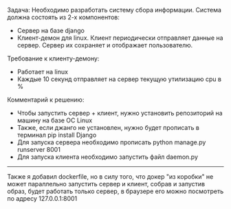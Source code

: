 Задача: Необходимо разработать систему сбора информации.
Система должна состоять из 2-х компонентов:
* Сервер на базе django
* Клиент-демон для linux.
Клиент периодически отправляет данные на сервер. Сервер их сохраняет и отображает пользователю.

Требование к клиенту-демону:
* Работает на linux
* Каждые 10 секунд отправляет на сервер текущую утилизацию cpu в %

Комментарий к решению:
* Чтобы запустить сервер + клиент, нужно установить репозиторий на машину на базе ОС Linux
* Также, если джанго не установлен, нужно будет прописать в терминал pip install Django
* Для запуска сервера необходимо прописать python manage.py runserver 8001
* Для запуска клиента необходимо запустить файл daemon.py
----
Также я добавил dockerfile, но в силу того, что докер "из коробки" не может параллельно запустить сервер и клиент,
собрав и запустив образ, будет работать только сервер, в браузере его можно посмотреть по адресу 127.0.0.1:8001
